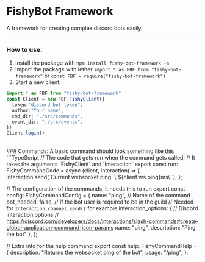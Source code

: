 # FishyBot Framework

A framework for creating complex discord bots easily.

<hr>

### How to use:
1) install the package with `npm install fishy-bot-framework -s`
2) import the package with iether `import * as FBF from "fishy-bot-framework"` 
or `const FBF = require("fishy-bot-framework")`
3) Start a new client:
```TypeScript
import * as FBF from "fishy-bot-framework"
const Client = new FBF.FishyClient({
  token:"discord bot token", 
  author:"Your name",
  cmd_dir: "./src/commands",
  event_dir: "./src/events",
})
Client.login()
```

<br>
### Commands:
A basic command should look something like this
```TypeScript
// The code that gets run when the command gets called;
// It takes the arguments `FishyClient` and `Interaction`
export const run: FishyCommandCode = async (client, interaction) => {
  interaction.send(`Current websocket ping: \`${client.ws.ping}ms\``);
};

// The configuration of the commands, it needs this to run
export const config: FishyCommandConfig = {
  name: "ping",               // Name of the command
  bot_needed: false,          // If the bot user is required to be in the guild
                              // Needed for `Interaction.channel.send()` for example
  interaction_options: {      // Discord interaction options
                              // https://discord.com/developers/docs/interactions/slash-commands#create-global-application-command-json-params
    name: "ping",
    description: "Ping the bot"
  },
};

// Extra info for the help command
export const help: FishyCommandHelp = {
  description: "Returns the websocket ping of the bot",
  usage: "/ping",
};
```

